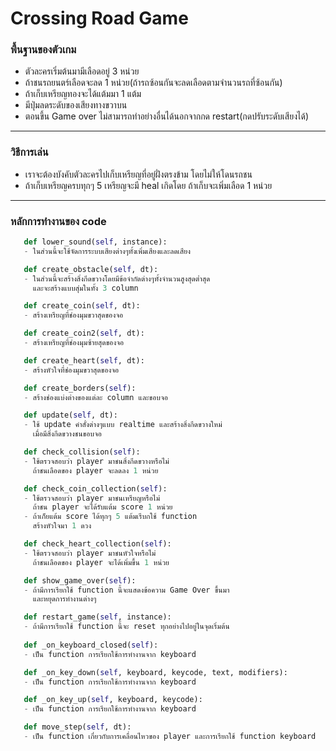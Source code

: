 # Crossing Road Game
### พื้นฐานของตัวเกม
- ตัวละครเริ่มต้นมามีเลือดอยู่ 3 หน่วย
- ถ้าชนรถยนตร์เลือดจะลด 1 หน่วย(ถ้ารถซ้อนกันจะลดเลือดตามจำนวนรถที่ซ้อนกัน)
- ถ้าเก็บเหรียญทองจะได้แต้มมา 1 แต้ม
- มีปุ่มลดระดับของเสียงทางขวาบน
- ตอนขึ้น Game over ไม่สามารถทำอย่างอื่นได้นอกจากกด restart(กดปรับระดับเสียงได้)
---
### วิธีการเล่น
- เราจะต้องบังคับตัวละครไปเก็บเหรียญที่อยู่ฝั่งตรงข้าม
  โดยไม่ให้โดนรถชน
- ถ้าเก็บเหรียญครบทุกๆ 5 เหรียญจะมี heal เกิดโดย
  ถ้าเก็บจะเพิ่มเลือด 1 หน่วย
---
### หลักการทำงานของ code
 ``` python
    def lower_sound(self, instance):
    - ในส่วนนี้จะใช้จัดการระบบเสียงต่างๆทั้งเพิ่มเสียงและลดเสียง

    def create_obstacle(self, dt):
    - ในส่วนนี้จะสร้างสิ่งกีดขวางโดยมีข้อจำกัดต่างๆทั้งจำนวนสูงสุดต่ำสุด
      และจะสร้างแบบสุ่มในทั้ง 3 column

    def create_coin(self, dt):
    - สร้างเหรียญที่ช่องมุมขวาสุดของจอ

    def create_coin2(self, dt):
    - สร้างเหรียญที่ช่องมุมซ้ายสุดของจอ

    def create_heart(self, dt):
    - สร้างหัวใจที่ช่องมุมขวาสุดของจอ

    def create_borders(self):
    - สร้างช่องแบ่งต่างของแต่ละ column และขอบจอ

    def update(self, dt):
    - ใช้ update คำสั่งต่างๆแบบ realtime และสร้างสิ่งกีดขวางใหม่
      เมื่อมีสิ่งกีดขวางชนขอบจอ

    def check_collision(self):
    - ใช้ตรวจสอบว่า player มาชนสิ่งกีดขวางหรือไม่
      ถ้าชนเลือดของ player จะลดลง 1 หน่วย

    def check_coin_collection(self):
    - ใช้ตรวจสอบว่า player มาชนเหรียญหรือไม่
      ถ้าชน player จะได้รับแต้ม score 1 หน่วย
    - ถ้าเก็ยแต้ม score ได้ทุกๆ 5 แต้มเรีบกใช้ function
      สร้างหัวใจมา 1 ดวง

    def check_heart_collection(self):
    - ใช้ตรวจสอบว่า player มาชนหัวใจหรือไม่
      ถ้าชนเลือดของ player จะได้เพิ่มขึ้น 1 หน่วย

    def show_game_over(self):
    - ถ้ามีการเรียกใช้ function นี้จะแสดงข้อความ Game Over ขึ้นมา
      และหยุดการทำงานต่างๆ

    def restart_game(self, instance):
    - ถ้ามีการเรียกใช้ function นี้จะ reset ทุกอย่างไปอยู่ในจุดเริ่มต้น
   
    def _on_keyboard_closed(self):
    - เป็น function การเรียกใช้การทำงานจาก keyboard

    def _on_key_down(self, keyboard, keycode, text, modifiers):
    - เป็น function การเรียกใช้การทำงานจาก keyboard

    def _on_key_up(self, keyboard, keycode):
    - เป็น function การเรียกใช้การทำงานจาก keyboard

    def move_step(self, dt):
    - เป็น function เกี่ยวกับการเคลื่อนไหวของ player และการเรียกใช้ function keyboard
```
